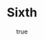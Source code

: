 ---
title: Sixth
description: Covid-19 Outbreak
img: https://static.scientificamerican.com/blogs/cache/file/FF0C8844-B47C-45AC-889F9F4508E4D377_source.jpg?w=590&h=800&4D68DC5A-8CCD-4215-9463347AB43AAA6D
alt: my first blog post

author:
  name: Space walker
  bio: All about Walker
  image: https://uploads-ssl.webflow.com/5fd119f0d386feb0ce425af0/5fd119f0d386fede1c425ce4_Author%20in%20Nando%20Blue.png
  
---